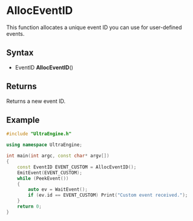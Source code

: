 # AllocEventID

This function allocates a unique event ID you can use for user-defined events.

## Syntax

- EventID **AllocEventID**()

## Returns

Returns a new event ID.

## Example

```c++
#include "UltraEngine.h"

using namespace UltraEngine;

int main(int argc, const char* argv[])
{
	const EventID EVENT_CUSTOM = AllocEventID();
	EmitEvent(EVENT_CUSTOM);
	while (PeekEvent())
	{
		auto ev = WaitEvent();
		if (ev.id == EVENT_CUSTOM) Print("Custom event received.");
	}
	return 0;
}
```
